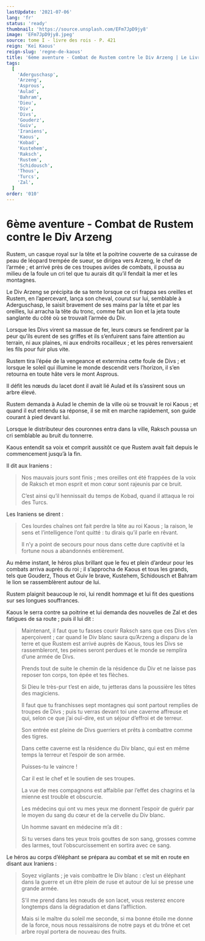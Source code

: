 ```yaml
---
lastUpdate: '2021-07-06'
lang: 'fr'
status: 'ready'
thumbnail: 'https://source.unsplash.com/EFm7JpD9jy8'
image: 'EFm7JpD9jy8.jpeg'
source: tome I - livre des rois - P. 421
reign: 'Keï Kaous'
reign-slug: 'regne-de-kaous'
title: '6ème aventure - Combat de Rustem contre le Div Arzeng | Le Livre des Rois | Shâhnâmeh'
tags:
  [
    'Aderguschasp',
    'Arzeng',
    'Asprous',
    'Aulad',
    'Bahram',
    'Dieu',
    'Div',
    'Divs',
    'Gouderz',
    'Guiv',
    'Iraniens',
    'Kaous',
    'Kobad',
    'Kustehem',
    'Raksch',
    'Rustem',
    'Schidousch',
    'Thous',
    'Turcs',
    'Zal',
  ]
order: '010'
---
```


<!-- LTeX: language=fr -->

# 6ème aventure - Combat de Rustem contre le Div Arzeng

Rustem, un casque royal sur la tête et la poitrine couverte de sa cuirasse de peau de léopard trempée de sueur, se dirigea vers Arzeng, le chef de l’armée ; et arrivé près de ces troupes avides de combats, il poussa au milieu de la foule un cri tel que tu aurais dit qu’il fendait la mer et les montagnes.

Le Div Arzeng se précipita de sa tente lorsque ce cri frappa ses oreilles et Rustem, en l’apercevant, lança son cheval, courut sur lui, semblable à Aderguschasp, le saisit bravement de ses mains par la tête et par les oreilles, lui arracha la tête du tronc, comme fait un lion et la jeta toute sanglante du côté où se trouvait l’armée du Div.

Lorsque les Divs virent sa massue de fer, leurs cœurs se fendirent par la peur qu’ils eurent de ses griffes et ils s’enfuirent sans faire attention au terrain, ni aux plaines, ni aux endroits rocailleux ; et les pères renversaient les fils pour fuir plus vite.

Rustem tira l’épée de la vengeance et extermina cette foule de Divs ; et lorsque le soleil qui illumine le monde descendit vers l’horizon, il s’en retourna en toute hâte vers le mont Asprous.

Il défit les nœuds du lacet dont il avait lié Aulad et ils s’assirent sous un arbre élevé.

Rustem demanda à Aulad le chemin de la ville où se trouvait le roi Kaous ; et quand il eut entendu sa réponse, il se mit en marche rapidement, son guide courant à pied devant lui.

Lorsque le distributeur des couronnes entra dans la ville, Raksch poussa un cri semblable au bruit du tonnerre.

Kaous entendit sa voix et comprit aussitôt ce que Rustem avait fait depuis le commencement jusqu’à la fin.

Il dit aux Iraniens :

> Nos mauvais jours sont finis ; mes oreilles ont été frappées de la voix de Raksch et mon esprit et mon cœur sont rajeunis par ce bruit.
>
> C’est ainsi qu’il hennissait du temps de Kobad, quand il attaqua le roi des Turcs.

Les Iraniens se dirent :

> Ces lourdes chaînes ont fait perdre la tête au roi Kaous ; la raison, le sens et l’intelligence l’ont quitté : tu dirais qu’il parle en rêvant.
>
> Il n’y a point de secours pour nous dans cette dure captivité et la fortune nous a abandonnés entièrement.

Au même instant, le héros plus brillant que le feu et plein d’ardeur pour les combats arriva auprès du roi ; il s’approcha de Kaous et tous les grands, tels que Gouderz, Thous et Guiv le brave, Kustehem, Schidousch et Bahram le lion se rassemblèrent autour de lui.

Rustem plaignit beaucoup le roi, lui rendit hommage et lui fit des questions sur ses longues souffrances.

Kaous le serra contre sa poitrine et lui demanda des nouvelles de Zal et des fatigues de sa route ; puis il lui dit :

> Maintenant, il faut que tu fasses courir Raksch sans que ces Divs s’en aperçoivent ; car quand le Div blanc saura qu’Arzeng a disparu de la terre et que Rustem est arrivé auprès de Kaous, tous les Divs se rassembleront, tes peines seront perdues et le monde se remplira d’une armée de Divs.
>
> Prends tout de suite le chemin de la résidence du Div et ne laisse pas reposer ton corps, ton épée et tes flèches.
>
> Si Dieu le très-pur t’est en aide, tu jetteras dans la poussière les têtes des magiciens.
>
> Il faut que tu franchisses sept montagnes qui sont partout remplies de troupes de Divs ; puis tu verras devant toi une caverne affreuse et qui, selon ce que j’ai ouï-dire, est un séjour d’effroi et de terreur.
>
> Son entrée est pleine de Divs guerriers et prêts à combattre comme des tigres.
>
> Dans cette caverne est la résidence du Div blanc, qui est en même temps la terreur et l’espoir de son armée.
>
> Puisses-tu le vaincre !
>
> Car il est le chef et le soutien de ses troupes.
>
> La vue de mes compagnons est affaiblie par l’effet des chagrins et la mienne est trouble et obscurcie.
>
> Les médecins qui ont vu mes yeux me donnent l’espoir de guérir par le moyen du sang du cœur et de la cervelle du Div blanc.
>
> Un homme savant en médecine m’a dit :
>
> Si tu verses dans tes yeux trois gouttes de son sang, grosses comme des larmes, tout l’obscurcissement en sortira avec ce sang.

Le héros au corps d’éléphant se prépara au combat et se mit en route en disant aux Iraniens :

> Soyez vigilants ; je vais combattre le Div blanc : c’est un éléphant dans la guerre et un être plein de ruse et autour de lui se presse une grande armée.
>
> S’il me prend dans les nœuds de son lacet, vous resterez encore longtemps dans la dégradation et dans l’affliction.
>
> Mais si le maître du soleil me seconde, si ma bonne étoile me donne de la force, nous nous ressaisirons de notre pays et du trône et cet arbre royal portera de nouveau des fruits.
